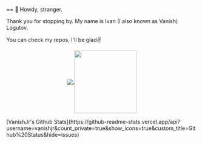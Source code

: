 == 👋 Howdy, stranger.

Thank you for stopping by.
My name is Ivan (I also known as Vanish) Logutov.

You can check my repos, I'll be glad✌️

<p align="center">
  <a href="https://github.com/vanishjr?tab=repositories">
    <img
      align="center"
      src="https://github-readme-stats.vercel.app/api/top-langs/?username=vanishjr&layout=compact"
    />
  </a>
  <a href="https://github.com/vanishjr?tab=repositories">
    <img
      align="center"
      height="165"
      src="https://github-readme-stats.vercel.app/api?username=vanishjr&count_private=true&show_icons=true&custom_title=Github%20Status&hide=issues"
    />
  </a>
</p>
[VanishJr's Github Stats](https://github-readme-stats.vercel.app/api?username=vanishjr&count_private=true&show_icons=true&custom_title=Github%20Status&hide=issues)
